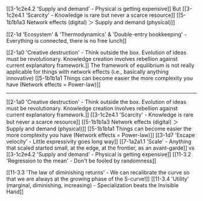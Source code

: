 [[3-1c2e4.2 'Supply and demand' - Physical is getting expensive]]
	But [[3-1c2e4.1 'Scarcity' - Knowledge is rare but never a scarce resource]]
		[[5-1b1b1a3 Network effects (digital) ＞ Supply and demand (physical)]]

[[2-1d 'Ecosystem' & 'Thermodynamics' & 'Double-entry bookkeeping' - Everything is connected, there is no free lunch]]

[[2-1a0 'Creative destruction' - Think outside the box. Evolution of ideas must be revolutionary. Knowledge creation involves rebellion against current explanatory framework.]]
	The framework of equilibrium is not really applicable for things with network effects (i.e., basically anything innovative)
		[[5-1b1b1a1 Things can become easier the more complexity you have (Network effects = Power-law)]]

---
[[2-1a0 'Creative destruction' - Think outside the box. Evolution of ideas must be revolutionary. Knowledge creation involves rebellion against current explanatory framework.]]
[[3-1c2e4.1 'Scarcity' - Knowledge is rare but never a scarce resource]]
[[5-1b1b1a3 Network effects (digital) ＞ Supply and demand (physical)]]
[[5-1b1b1a1 Things can become easier the more complexity you have (Network effects = Power-law)]]
[[3-1d7 'Escape velocity' - Little expressivity goes long way]]
[[7-1a2a1.1 'Scale' - Anything that scaled started small, at the edge, at the frontier, as an avant-garde]]
	vs 
[[3-1c2e4.2 'Supply and demand' - Physical is getting expensive]]
[[11-3.2 'Regression to the mean' - Don't be fooled by randomness]]

[[11-3.3 'The law of diminishing returns' - We can recalibrate the curve so that we are always at the growing phase of the S-curve!]]
[[11-3.4 'Utility' (marginal, diminishing, increasing) - Specialization beats the Invisible Hand]]
